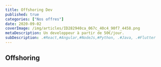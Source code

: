```yaml
---
title: Offshoring Dev                
published: true
categories: ["Nos offres"]
date: 2020-09-02
coverImage: /img/articles/ID282940ca_067c_40c4_90f7_4458.png
metaDescription: Un developpeur à partir de 50€/jour.
subDescription: .#React,#Angular,#NodeJs,#Python, .#Java, .#Flutter
---
```

 
## Offshoring
